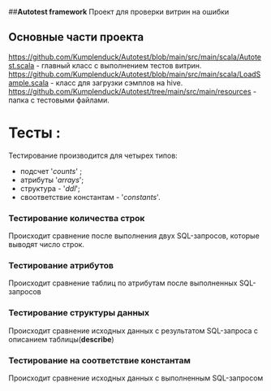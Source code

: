 ##**Autotest framework**
Проект для проверки витрин на ошибки
## **Основные части проекта**
https://github.com/Kumplenduck/Autotest/blob/main/src/main/scala/Autotest.scala - главный класс с выполнением тестов витрин.
https://github.com/Kumplenduck/Autotest/blob/main/src/main/scala/LoadSample.scala - класс для загрузки сэмплов на hive.
https://github.com/Kumplenduck/Autotest/tree/main/src/main/resources - папка с тестовыми файлами.
# Тесты :
Тестирование производится для четырех типов:
- подсчет '*counts*' ; 
- атрибуты '*arrays*';
- структура - '*ddl*';
- своответствие константам - '*constants*'.
### Тестирование количества строк
Происходит сравнение после выполнения двух SQL-запросов, которые выводят число строк.
### Тестирование атрибутов 
Происходит сравнение таблиц по атрибутам после выполненных SQL-запросов
### Тестирование структуры данных
Происходит сравнение исходных данных с результатом SQL-запроса с описанием таблицы(**describe**)
### Тестирование на соответствие константам
Происходит сравнение исходных данных с выполненным SQL-запросом
